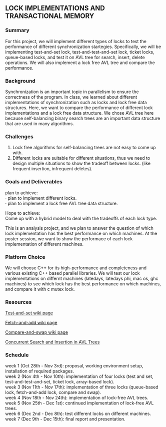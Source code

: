 ## LOCK IMPLEMENTATIONS AND TRANSACTIONAL MEMORY
### Summary

For this project, we will implement different types of locks to test the performance of different synchronization startegies. Specifically, we will be implementing test-and-set lock, test-and-test-and-set lock, ticket locks, queue-based locks, and test it on AVL tree for search, insert, delete operations. We will also implement a lock free AVL tree and compare the performance.

### Background

Synchronization is an important topic in parallelism to ensure the correctness of the program. In class, we learned about different implementations of synchronization such as locks and lock free data structures. Here, we want to compare the performance of different lock implementations and a lock free data structure. We chose AVL tree here because self-balancing binary search trees are an important data structure that are used in many algorithms.

### Challenges
1. Lock free algorithms for self-balancing trees are not easy to come up with.<br />
2. Different locks are suitable for different situations, thus we need to design multiple situations to show the tradeoff between locks. (like frequent insertion, infrequent deletes).

### Goals and Deliverables

plan to achieve: <br />
· plan to implement different locks. <br />
· plan to implement a lock free AVL tree data structure. <br />

Hope to achieve: <br />
Come up with a hybrid model to deal with the tradeoffs of each lock type. <br />

This is an analysis project, and we plan to answer the question of which lock implementation has the best performance on which machines. At the poster session, we want to show the performace of each lock implementation of different machines. 


### Platform Choice
We will choose C++ for its high-performance and completeness and various existing C++ based parallel libraries. We will test our lock implementations on differnt machines (latedays, latedays phi, mac os, ghc machines) to see which lock has the best performance on which machines, and compare it with c mutex lock. 

### Resources
[Test-and-set wiki page](https://en.wikipedia.org/wiki/Test-and-set)<br />

[Fetch-and-add wiki page](https://en.wikipedia.org/wiki/Fetch-and-add)<br />

[Compare-and-swap wiki page](https://en.wikipedia.org/wiki/Compare-and-swap)<br />

[Concurrent Search and Insertion in AVL Trees](https://www.computer.org/csdl/trans/tc/1980/09/01675680.pdf)

### Schedule
week 1 (Oct 28th - Nov 3rd): proposal, working environment setup, installation of required packages. <br />
week 2 (Nov 4th - Nov 10th): implementation of four locks (test and set, test-and-test-and-set, ticket lock, array-based lock).<br />
week 3 (Nov 11th - Nov 17th): implementation of three locks (queue-based lock, fetch-and-add lock, compare and swap).<br />
week 4 (Nov 18th - Nov 24th): implementation of lock-free AVL trees.<br />
week 5 (Nov 25th - Dec 1st): continued implementation of lock-free AVL trees.<br />
week 6 (Dec 2nd - Dec 8th): test different locks on different machines.<br />
week 7 (Dec 9th - Dec 15th): final report and presentation.<br />

